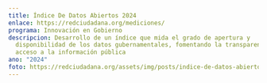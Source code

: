```yaml
---
title: Índice De Datos Abiertos 2024
enlace: https://redciudadana.org/mediciones/
programa: Innovación en Gobierno
descripcion: Desarrollo de un índice que mida el grado de apertura y
  disponibilidad de los datos gubernamentales, fomentando la transparencia y el
  acceso a la información pública
ano: "2024"
foto: https://redciudadana.org/assets/img/posts/indice-de-datos-abiertos-.png
---
```

